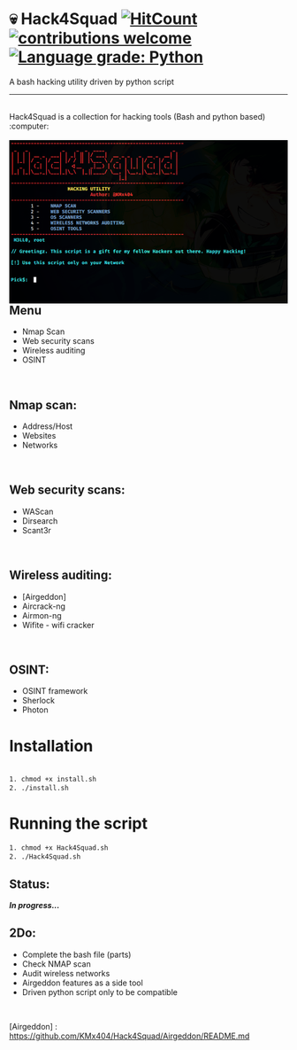 # :skull: Hack4Squad [![HitCount](http://hits.dwyl.com/{KMx404}/{Hack4Squad}.svg)](http://hits.dwyl.com/{KMx404}/{Hack4Squad})  [![contributions welcome](https://img.shields.io/badge/contributions-welcome-brightgreen.svg?style=flat)](https://github.com/dwyl/esta/issues)  [![Language grade: Python](https://img.shields.io/lgtm/grade/python/g/nmap/nmap.svg?logo=lgtm&logoWidth=18)](https://lgtm.com/projects/g/nmap/nmap/context:python)



A bash hacking utility driven by python script 
<hr> <br />
Hack4Squad is a collection for hacking tools (Bash and python based) :computer: <br />
<br />
<img src="banner.png" style="float:left; margin-right: 10px;" />


## Menu 
* Nmap Scan
* Web security scans
* Wireless auditing
* OSINT 

<br />

## Nmap scan:
* Address/Host
* Websites 
* Networks 

<br />

## Web security scans:
* WAScan
* Dirsearch
* Scant3r 

<br />

## Wireless auditing:
* [Airgeddon] 
* Aircrack-ng 
* Airmon-ng 
* Wifite - wifi cracker 

<br />

## OSINT: 
* OSINT framework
* Sherlock
* Photon 

# Installation 

```Shell

1. chmod +x install.sh
2. ./install.sh

```

# Running the script 

```Shell
1. chmod +x Hack4Squad.sh
2. ./Hack4Squad.sh

```

## Status: 
<b><i>In progress...</i></b>


## 2Do: 
* Complete the bash file (parts) 
* Check NMAP scan 
* Audit wireless networks 
* Airgeddon features as a side tool 
* Driven python script only to be compatible 

<br />


[Airgeddon] : https://github.com/KMx404/Hack4Squad/Airgeddon/README.md
